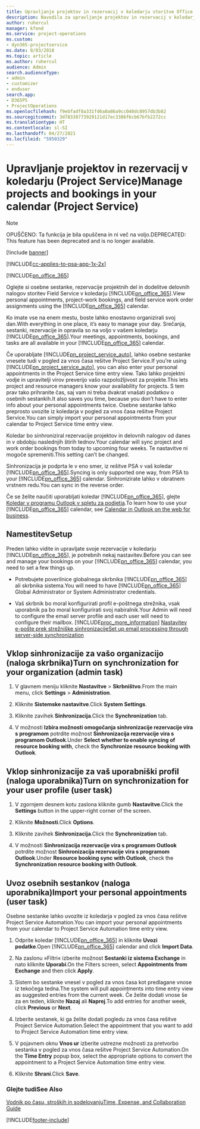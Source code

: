 ```yaml
---
title: Upravljanje projektov in rezervacij v koledarju storitve Office 365
description: Navodila za upravljanje projektov in rezervacij v koledarju storitve Office 365
author: ruhercul
manager: kfend
ms.service: project-operations
ms.custom:
- dyn365-projectservice
ms.date: 8/03/2018
ms.topic: article
ms.author: ruhercul
audience: Admin
search.audienceType:
- admin
- customizer
- enduser
search.app:
- D365PS
- ProjectOperations
ms.openlocfilehash: f9ebfadf8a331fd6a8a86a9cc040dc8957db3b82
ms.sourcegitcommit: 3d78338773929121d17ec3386f6cb67bfb2272cc
ms.translationtype: HT
ms.contentlocale: sl-SI
ms.lasthandoff: 04/27/2021
ms.locfileid: "5950329"
---
```

# <a name="manage-projects-and-bookings-in-your-calendar-project-service"></a><span data-ttu-id="64831-103">Upravljanje projektov in rezervacij v koledarju (Project Service)</span><span class="sxs-lookup"><span data-stu-id="64831-103">Manage projects and bookings in your calendar (Project Service)</span></span>

> [!Note]
> <span data-ttu-id="64831-104">OPUŠČENO: Ta funkcija je bila opuščena in ni več na voljo.</span><span class="sxs-lookup"><span data-stu-id="64831-104">DEPRECATED: This feature has been deprecated and is no longer available.</span></span>

[!include [banner](../includes/psa-now-project-operations.md)]

[!INCLUDE[cc-applies-to-psa-app-1x-2x](../includes/cc-applies-to-psa-app-1x-2x.md)]

[!INCLUDE[pn_office_365](../includes/pn-office-365.md)] 

<span data-ttu-id="64831-105">Oglejte si osebne sestanke, rezervacije projektnih del in dodelitve delovnih nalogov storitev Field Service v koledarju [!INCLUDE[pn_office_365](../includes/pn-office-365.md)].</span><span class="sxs-lookup"><span data-stu-id="64831-105">View personal appointments, project-work bookings, and field service work order assignments using the [!INCLUDE[pn_office_365](../includes/pn-office-365.md)] calendar.</span></span>  
  
 <span data-ttu-id="64831-106">Ko imate vse na enem mestu, boste lahko enostavno organizirali svoj dan.</span><span class="sxs-lookup"><span data-stu-id="64831-106">With everything in one place, it’s easy to manage your day.</span></span> <span data-ttu-id="64831-107">Srečanja, sestanki, rezervacije in opravila so na voljo v vašem koledarju [!INCLUDE[pn_office_365](../includes/pn-office-365.md)].</span><span class="sxs-lookup"><span data-stu-id="64831-107">Your meetings, appointments, bookings, and tasks are all available in your [!INCLUDE[pn_office_365](../includes/pn-office-365.md)] calendar.</span></span>  
  
 <span data-ttu-id="64831-108">Če uporabljate [!INCLUDE[pn_project_service_auto](../includes/pn-project-service-auto.md)], lahko osebne sestanke vnesete tudi v pogled za vnos časa rešitve Project Service.</span><span class="sxs-lookup"><span data-stu-id="64831-108">If you’re using [!INCLUDE[pn_project_service_auto](../includes/pn-project-service-auto.md)], you can also enter your personal appointments in the Project Service time entry view.</span></span> <span data-ttu-id="64831-109">Tako lahko projektni vodje in upravitelji virov preverijo vašo razpoložljivost za projekte.</span><span class="sxs-lookup"><span data-stu-id="64831-109">This lets project and resource managers know your availability for projects.</span></span> <span data-ttu-id="64831-110">S tem prav tako prihranite čas, saj vam ni treba dvakrat vnašati podatkov o osebnih sestankih.</span><span class="sxs-lookup"><span data-stu-id="64831-110">It also saves you time, because you don’t have to enter info about your personal appointments twice.</span></span> <span data-ttu-id="64831-111">Osebne sestanke lahko preprosto uvozite iz koledarja v pogled za vnos časa rešitve Project Service.</span><span class="sxs-lookup"><span data-stu-id="64831-111">You can simply import your personal appointments from your calendar to Project Service time entry view.</span></span>  
  
 <span data-ttu-id="64831-112">Koledar bo sinhroniziral rezervacije projektov in delovnih nalogov od danes in v obdobju naslednjih štirih tednov.</span><span class="sxs-lookup"><span data-stu-id="64831-112">Your calendar will sync project and work order bookings from today to upcoming four weeks.</span></span> <span data-ttu-id="64831-113">Te nastavitve ni mogoče spremeniti.</span><span class="sxs-lookup"><span data-stu-id="64831-113">This setting can’t be changed.</span></span>  
  
 <span data-ttu-id="64831-114">Sinhronizacija je podprta le v eno smer, iz rešitve PSA v vaš koledar [!INCLUDE[pn_office_365](../includes/pn-office-365.md)].</span><span class="sxs-lookup"><span data-stu-id="64831-114">Syncing is only supported one way, from PSA to your [!INCLUDE[pn_office_365](../includes/pn-office-365.md)] calendar.</span></span> <span data-ttu-id="64831-115">Sinhronizirate lahko v obratnem vrstnem redu.</span><span class="sxs-lookup"><span data-stu-id="64831-115">You can sync in the reverse order.</span></span> 
  
 <span data-ttu-id="64831-116">Če se želite naučiti uporabljati koledar [!INCLUDE[pn_office_365](../includes/pn-office-365.md)], glejte [Koledar v programu Outlook v spletu za podjetja](https://support.office.com/article/Calendar-in-Outlook-on-the-web-for-business-5219c457-d1fe-4c2f-9032-1a816b88e936).</span><span class="sxs-lookup"><span data-stu-id="64831-116">To learn how to use your [!INCLUDE[pn_office_365](../includes/pn-office-365.md)] calendar, see [Calendar in Outlook on the web for business](https://support.office.com/article/Calendar-in-Outlook-on-the-web-for-business-5219c457-d1fe-4c2f-9032-1a816b88e936).</span></span>  
  
## <a name="setup"></a><span data-ttu-id="64831-117">Namestitev</span><span class="sxs-lookup"><span data-stu-id="64831-117">Setup</span></span>  
 <span data-ttu-id="64831-118">Preden lahko vidite in upravljate svoje rezervacije v koledarju [!INCLUDE[pn_office_365](../includes/pn-office-365.md)], je potrebnih nekaj nastavitev.</span><span class="sxs-lookup"><span data-stu-id="64831-118">Before you can see and manage your bookings on your [!INCLUDE[pn_office_365](../includes/pn-office-365.md)] calendar, you need to set a few things up.</span></span>  
  
- <span data-ttu-id="64831-119">Potrebujete poverilnice globalnega skrbnika [!INCLUDE[pn_office_365](../includes/pn-office-365.md)] ali skrbnika sistema.</span><span class="sxs-lookup"><span data-stu-id="64831-119">You will need to have [!INCLUDE[pn_office_365](../includes/pn-office-365.md)] Global Administrator or System Administrator credentials.</span></span>  
  
- <span data-ttu-id="64831-120">Vaš skrbnik bo moral konfigurirati profil e-poštnega strežnika, vsak uporabnik pa bo moral konfigurirati svoj nabiralnik.</span><span class="sxs-lookup"><span data-stu-id="64831-120">Your Admin will need to configure the email server profile and each user will need to configure their mailbox.</span></span> [!INCLUDE[proc_more_information](../includes/proc-more-information.md)] <span data-ttu-id="64831-121">[Nastavitev e-pošte prek strežniške sinhronizacije](/dynamics365/customerengagement/on-premises/admin/set-up-server-side-synchronization-of-email-appointments-contacts-and-tasks)</span><span class="sxs-lookup"><span data-stu-id="64831-121">[Set up email processing through server-side synchronization](/dynamics365/customerengagement/on-premises/admin/set-up-server-side-synchronization-of-email-appointments-contacts-and-tasks)</span></span>  
  
## <a name="turn-on-synchronization-for-your-organization-admin-task"></a><span data-ttu-id="64831-122">Vklop sinhronizacije za vašo organizacijo (naloga skrbnika)</span><span class="sxs-lookup"><span data-stu-id="64831-122">Turn on synchronization for your organization (admin task)</span></span>  
  
1.  <span data-ttu-id="64831-123">V glavnem meniju kliknite **Nastavitve** > **Skrbništvo**.</span><span class="sxs-lookup"><span data-stu-id="64831-123">From the main menu, click **Settings** > **Administration**.</span></span>  
  
2.  <span data-ttu-id="64831-124">Kliknite **Sistemske nastavitve**.</span><span class="sxs-lookup"><span data-stu-id="64831-124">Click **System Settings**.</span></span>  
  
3.  <span data-ttu-id="64831-125">Kliknite zavihek **Sinhronizacija**.</span><span class="sxs-lookup"><span data-stu-id="64831-125">Click the **Synchronization** tab.</span></span>  
  
4.  <span data-ttu-id="64831-126">V možnosti **Izbira možnosti omogočanja sinhronizacije rezervacije vira s programom** potrdite možnost **Sinhronizacija rezervacije vira s programom Outlook**.</span><span class="sxs-lookup"><span data-stu-id="64831-126">Under **Select whether to enable syncing of resource booking with**, check the **Synchronize resource booking with Outlook**.</span></span>  
  
## <a name="turn-on-synchronization-for-your-user-profile-user-task"></a><span data-ttu-id="64831-127">Vklop sinhronizacije za vaš uporabniški profil (naloga uporabnika)</span><span class="sxs-lookup"><span data-stu-id="64831-127">Turn on synchronization for your user profile (user task)</span></span>  
  
1.  <span data-ttu-id="64831-128">V zgornjem desnem kotu zaslona kliknite gumb **Nastavitve**.</span><span class="sxs-lookup"><span data-stu-id="64831-128">Click the **Settings** button in the upper-right corner of the screen.</span></span>  
  
2.  <span data-ttu-id="64831-129">Kliknite **Možnosti**.</span><span class="sxs-lookup"><span data-stu-id="64831-129">Click **Options**.</span></span>  
  
3.  <span data-ttu-id="64831-130">Kliknite zavihek **Sinhronizacija**.</span><span class="sxs-lookup"><span data-stu-id="64831-130">Click the **Synchronization** tab.</span></span>  
  
4.  <span data-ttu-id="64831-131">V možnosti **Sinhronizacija rezervacije vira s programom Outlook** potrdite možnost **Sinhronizacija rezervacije vira s programom Outlook**.</span><span class="sxs-lookup"><span data-stu-id="64831-131">Under **Resource booking sync with Outlook**, check the **Synchronization resource booking with Outlook**.</span></span>  
  
## <a name="import-your-personal-appointments-user-task"></a><span data-ttu-id="64831-132">Uvoz osebnih sestankov (naloga uporabnika)</span><span class="sxs-lookup"><span data-stu-id="64831-132">Import your personal appointments (user task)</span></span>  
 <span data-ttu-id="64831-133">Osebne sestanke lahko uvozite iz koledarja v pogled za vnos časa rešitve Project Service Automation.</span><span class="sxs-lookup"><span data-stu-id="64831-133">You can import your personal appointments from your calendar to Project Service Automation time entry view.</span></span>  
  
1. <span data-ttu-id="64831-134">Odprite koledar [!INCLUDE[pn_office_365](../includes/pn-office-365.md)] in kliknite **Uvozi podatke**.</span><span class="sxs-lookup"><span data-stu-id="64831-134">Open [!INCLUDE[pn_office_365](../includes/pn-office-365.md)] calendar and click **Import Data**.</span></span>  
  
2. <span data-ttu-id="64831-135">Na zaslonu »Filtri« izberite možnost **Sestanki iz sistema Exchange** in nato kliknite **Uporabi**.</span><span class="sxs-lookup"><span data-stu-id="64831-135">On the Filters screen, select **Appointments from Exchange** and then click **Apply**.</span></span>  
  
3. <span data-ttu-id="64831-136">Sistem bo sestanke vnesel v pogled za vnos časa kot predlagane vnose iz tekočega tedna.</span><span class="sxs-lookup"><span data-stu-id="64831-136">The system will pull appointments into time entry view as suggested entries from the current week.</span></span> <span data-ttu-id="64831-137">Če želite dodati vnose še za en teden, kliknite **Nazaj** ali **Naprej**.</span><span class="sxs-lookup"><span data-stu-id="64831-137">To add entries for another week, click **Previous** or **Next**.</span></span>  
  
4. <span data-ttu-id="64831-138">Izberite sestanek, ki ga želite dodati pogledu za vnos časa rešitve Project Service Automation.</span><span class="sxs-lookup"><span data-stu-id="64831-138">Select the appointment that you want to add to Project Service Automation time entry view.</span></span>  
  
5. <span data-ttu-id="64831-139">V pojavnem oknu **Vnos ur** izberite ustrezne možnosti za pretvorbo sestanka v pogled za vnos časa rešitve Project Service Automation.</span><span class="sxs-lookup"><span data-stu-id="64831-139">On the **Time Entry** popup box, select the appropriate options to convert the appointment to a Project Service Automation time entry view.</span></span>  
  
6. <span data-ttu-id="64831-140">Kliknite **Shrani**.</span><span class="sxs-lookup"><span data-stu-id="64831-140">Click **Save**.</span></span>  
  
### <a name="see-also"></a><span data-ttu-id="64831-141">Glejte tudi</span><span class="sxs-lookup"><span data-stu-id="64831-141">See Also</span></span>  
 [<span data-ttu-id="64831-142">Vodnik po času, stroških in sodelovanju</span><span class="sxs-lookup"><span data-stu-id="64831-142">Time, Expense, and Collaboration Guide</span></span>](../psa/time-expense-collaboration-guide.md)


[!INCLUDE[footer-include](../includes/footer-banner.md)]